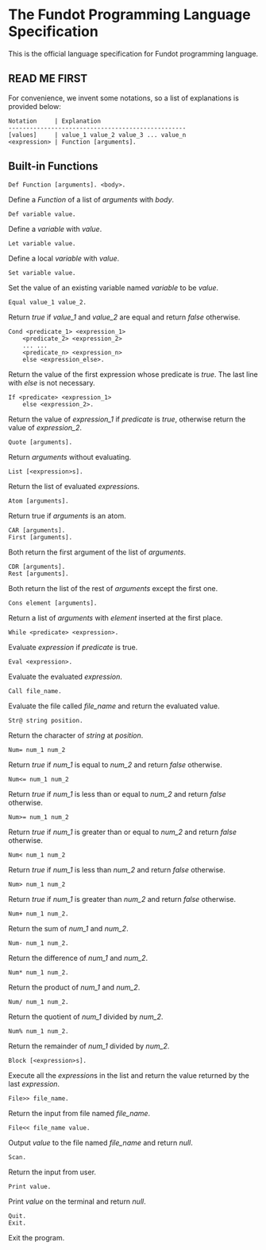 # The Fundot Programming Language Specification

This is the official language specification for Fundot programming language.

## READ ME FIRST

For convenience, we invent some notations, so a list of explanations is provided below:

    Notation     | Explanation
    --------------------------------------------------
    [values]     | value_1 value_2 value_3 ... value_n
    <expression> | Function [arguments].

## Built-in Functions

    Def Function [arguments]. <body>.
Define a *Function* of a list of *arguments* with *body*.

    Def variable value.
Define a *variable* with *value*.

    Let variable value.
Define a local *variable* with *value*.

    Set variable value.
Set the value of an existing variable named *variable* to be *value*.

    Equal value_1 value_2.
Return *true* if *value_1* and *value_2* are equal and return *false* otherwise.

    Cond <predicate_1> <expression_1>
        <predicate_2> <expression_2>
        ... ...
        <predicate_n> <expression_n>
        else <expression_else>.
Return the value of the first expression whose predicate is *true*. The last line with *else* is not necessary.

    If <predicate> <expression_1>
        else <expression_2>.
Return the value of *expression_1* if *predicate* is *true*, otherwise return the value of *expression_2*.

    Quote [arguments].
Return *arguments* without evaluating.

    List [<expression>s].
Return the list of evaluated *expression*s.

    Atom [arguments].
Return true if *arguments* is an atom.

    CAR [arguments].
    First [arguments].
Both return the first argument of the list of *arguments*.

    CDR [arguments].
    Rest [arguments].
Both return the list of the rest of *arguments* except the first one.

    Cons element [arguments].
Return a list of *arguments* with *element* inserted at the first place.

    While <predicate> <expression>.
Evaluate *expression* if *predicate* is true.

    Eval <expression>.
Evaluate the evaluated *expression*.

    Call file_name.
Evaluate the file called *file_name* and return the evaluated value.

    Str@ string position.
Return the character of *string* at *position*.

    Num= num_1 num_2
Return *true* if *num_1* is equal to *num_2* and return *false* otherwise.

    Num<= num_1 num_2
Return *true* if *num_1* is less than or equal to *num_2* and return *false* otherwise.

    Num>= num_1 num_2
Return *true* if *num_1* is greater than or equal to *num_2* and return *false* otherwise.

    Num< num_1 num_2
Return *true* if *num_1* is less than *num_2* and return *false* otherwise.

    Num> num_1 num_2
Return *true* if *num_1* is greater than *num_2* and return *false* otherwise.

    Num+ num_1 num_2.
Return the sum of *num_1* and *num_2*.

    Num- num_1 num_2.
Return the difference of *num_1* and *num_2*.

    Num* num_1 num_2.
Return the product of *num_1* and *num_2*.

    Num/ num_1 num_2.
Return the quotient of *num_1* divided by *num_2*.

    Num% num_1 num_2.
Return the remainder of *num_1* divided by *num_2*.

    Block [<expression>s].
Execute all the *expression*s in the list and return the value returned by the last *expression*.

    File>> file_name.
Return the input from file named *file_name*.

    File<< file_name value.
Output *value* to the file named *file_name* and return *null*.

    Scan.
Return the input from user.

    Print value.
Print *value* on the terminal and return *null*.

    Quit.
    Exit.
Exit the program.
